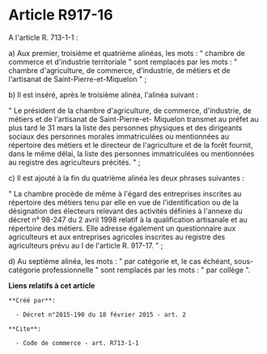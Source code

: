 # Article R917-16

A l'article R. 713-1-1 : 

a) Aux premier, troisième et quatrième alinéas, les mots : " chambre de commerce et d'industrie territoriale " sont remplacés
par les mots : " chambre d'agriculture, de commerce, d'industrie, de métiers et de l'artisanat de Saint-Pierre-et-Miquelon
" ; 

b) Il est inséré, après le troisième alinéa, l'alinéa suivant : 

" Le président de la chambre d'agriculture, de commerce, d'industrie, de métiers et de l'artisanat de Saint-Pierre-et-
Miquelon transmet au préfet au plus tard le 31 mars la liste des personnes physiques et des dirigeants sociaux des personnes
morales immatriculées ou mentionnées au répertoire des métiers et le directeur de l'agriculture et de la forêt fournit, dans
le même délai, la liste des personnes immatriculées ou mentionnées au registre des agriculteurs précités. " ; 

c) Il est ajouté à la fin du quatrième alinéa les deux phrases suivantes : 

" La chambre procède de même à l'égard des entreprises inscrites au répertoire des métiers tenu par elle en vue de
l'identification ou de la désignation des électeurs relevant des activités définies à l'annexe du décret n° 98-247 du 2 avril
1998 relatif à la qualification artisanale et au répertoire des métiers. Elle adresse également un questionnaire aux
agriculteurs et aux entreprises agricoles inscrites au registre des agriculteurs prévu au I de l'article R. 917-17. " ; 

d) Au septième alinéa, les mots : " par catégorie et, le cas échéant, sous-catégorie professionnelle " sont remplacés par les
mots : " par collège ".

**Liens relatifs à cet article**

	**Créé par**:

	  - Décret n°2015-190 du 18 février 2015 - art. 2

	**Cite**:

	  - Code de commerce - art. R713-1-1
